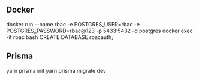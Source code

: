 ## Docker
docker run --name rbac -e POSTGRES_USER=rbac -e POSTGRES_PASSWORD=rbac@123 -p 5433:5432 -d postgres
docker exec -it rbac bash
CREATE DATABASE rbacauth;

## Prisma
yarn prisma init
yarn prisma migrate dev
